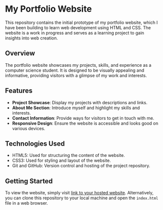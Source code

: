 # My Portfolio Website

This repository contains the initial prototype of my portfolio website, which I have been building to learn web development using HTML and CSS. The website is a work in progress and serves as a learning project to gain insights into web creation.

## Overview

The portfolio website showcases my projects, skills, and experience as a computer science student. It is designed to be visually appealing and informative, providing visitors with a glimpse of my work and interests.

## Features

- **Project Showcase**: Display my projects with descriptions and links.
- **About Me Section**: Introduce myself and highlight my skills and interests.
- **Contact Information**: Provide ways for visitors to get in touch with me.
- **Responsive Design**: Ensure the website is accessible and looks good on various devices.

## Technologies Used

- HTML5: Used for structuring the content of the website.
- CSS3: Used for styling and layout of the website.
- Git and GitHub: Version control and hosting of the project repository.

## Getting Started

To view the website, simply visit [link to your hosted website](). Alternatively, you can clone this repository to your local machine and open the `index.html` file in a web browser.

